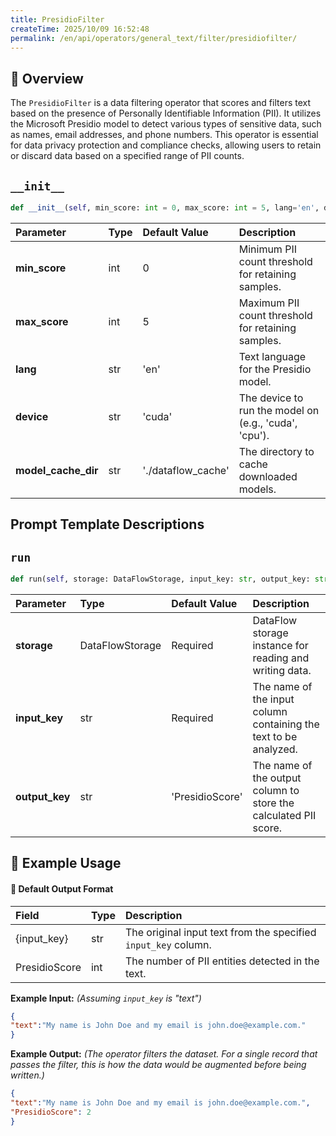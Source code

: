 ```yaml
---
title: PresidioFilter
createTime: 2025/10/09 16:52:48
permalink: /en/api/operators/general_text/filter/presidiofilter/
---
```


## 📘 Overview

The `PresidioFilter` is a data filtering operator that scores and filters text based on the presence of Personally Identifiable Information (PII). It utilizes the Microsoft Presidio model to detect various types of sensitive data, such as names, email addresses, and phone numbers. This operator is essential for data privacy protection and compliance checks, allowing users to retain or discard data based on a specified range of PII counts.

## `__init__`
```python
def __init__(self, min_score: int = 0, max_score: int = 5, lang='en', device='cuda', model_cache_dir='./dataflow_cache')
```

| Parameter | Type | Default Value | Description |
| :------------------ | :---- | :--------------------- | :------------------------------------------------------------------ |
| **min_score** | int | 0 | Minimum PII count threshold for retaining samples. |
| **max_score** | int | 5 | Maximum PII count threshold for retaining samples. |
| **lang** | str | 'en' | Text language for the Presidio model. |
| **device** | str | 'cuda' | The device to run the model on (e.g., 'cuda', 'cpu'). |
| **model_cache_dir** | str | './dataflow_cache' | The directory to cache downloaded models. |

## Prompt Template Descriptions

## `run`
```python
def run(self, storage: DataFlowStorage, input_key: str, output_key: str = 'PresidioScore')
```

| Parameter | Type | Default Value | Description |
| :------------- | :---------------- | :---------------- | :----------------------------------------------------------------- |
| **storage** | DataFlowStorage | Required | DataFlow storage instance for reading and writing data. |
| **input_key** | str | Required | The name of the input column containing the text to be analyzed. |
| **output_key** | str | 'PresidioScore' | The name of the output column to store the calculated PII score. |

## 🧠 Example Usage

#### 🧾 Default Output Format
| Field | Type | Description |
| :-------------- | :---- | :--------------------------------------------------------- |
| {input_key} | str | The original input text from the specified `input_key` column. |
| PresidioScore | int | The number of PII entities detected in the text. |

**Example Input:**
*(Assuming `input_key` is "text")*
```json
{
"text":"My name is John Doe and my email is john.doe@example.com."
}
```
**Example Output:**
*(The operator filters the dataset. For a single record that passes the filter, this is how the data would be augmented before being written.)*
```json
{
"text":"My name is John Doe and my email is john.doe@example.com.",
"PresidioScore": 2
}
```
